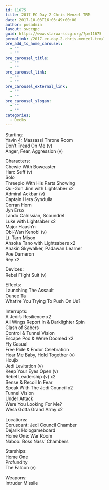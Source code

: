```yaml
---
id: 11675
title: 2017 EC Day 2 Chris Menzel TRM
date: 2017-10-03T16:03:49+00:00
author: pwsadmin
layout: swccgpc
guid: https://www.starwarsccg.org/?p=11675
permalink: /2017-ec-day-2-chris-menzel-trm/
bre_add_to_home_carousel:
  - ""
  - ""
bre_carousel_title:
  - ""
  - ""
bre_carousel_link:
  - ""
  - ""
bre_carousel_external_link:
  - ""
  - ""
bre_carousel_slogan:
  - ""
  - ""
categories:
  - Decks
---
```

Starting:  
Yavin 4: Massassi Throne Room  
Don’t Tread On Me (v)  
Anger, Fear, Aggression (v)

Characters:  
Chewie With Bowcaster  
Harc Seff (v)  
Solo  
Threepio With His Parts Showing  
Qui-Gon Jinn with Lightsaber x2  
Admiral Ackbar (v)  
Captain Hera Syndulla  
Corran Horn  
Jyn Erso  
Lando Calrissian, Scoundrel  
Luke with Lightsaber x2  
Major Haash’n  
Obi-Wan Kenobi (v)  
Lt. Tarn Mison  
Ahsoka Tano with Lightsabers x2  
Anakin Skywalker, Padawan Learner  
Poe Dameron  
Rey x2

Devices:  
Rebel Flight Suit (v)

Effects:  
Launching The Assault  
Ounee Ta  
What’re You Trying To Push On Us?

Interrupts:  
A Jedi’s Resilience x2  
All Wings Report In & Darklighter Spin  
Clash of Sabers  
Control & Tunnel Vision  
Escape Pod & We’re Doomed x2  
Fly Casual  
Free Ride & Endor Celebration  
Hear Me Baby, Hold Together (v)  
Houjix  
Jedi Levitation (v)  
Keep Your Eyes Open (v)  
Rebel Leadership (v) x2  
Sense & Recoil In Fear  
Speak With The Jedi Council x2  
Tunnel Vision  
Under Attack  
Were You Looking For Me?  
Wesa Gotta Grand Army x2

Locations:  
Coruscant: Jedi Council Chamber  
Dejarik Hologameboard  
Home One: War Room  
Naboo: Boss Nass’ Chambers

Starships:  
Home One  
Profundity  
The Falcon (v)

Weapons:  
Intruder Missile